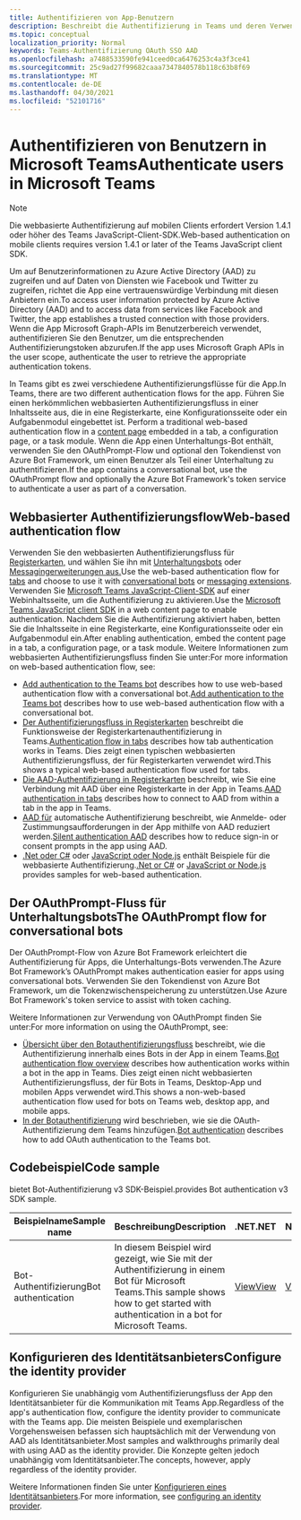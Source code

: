 ```yaml
---
title: Authentifizieren von App-Benutzern
description: Beschreibt die Authentifizierung in Teams und deren Verwendung in den Apps
ms.topic: conceptual
localization_priority: Normal
keywords: Teams-Authentifizierung OAuth SSO AAD
ms.openlocfilehash: a7488533590fe941ceed0ca6476253c4a3f3ce41
ms.sourcegitcommit: 25c9ad27f99682caaa7347840578b118c63b8f69
ms.translationtype: MT
ms.contentlocale: de-DE
ms.lasthandoff: 04/30/2021
ms.locfileid: "52101716"
---
```

# <a name="authenticate-users-in-microsoft-teams"></a><span data-ttu-id="316d1-104">Authentifizieren von Benutzern in Microsoft Teams</span><span class="sxs-lookup"><span data-stu-id="316d1-104">Authenticate users in Microsoft Teams</span></span>

> [!Note]
> <span data-ttu-id="316d1-105">Die webbasierte Authentifizierung auf mobilen Clients erfordert Version 1.4.1 oder höher des Teams JavaScript-Client-SDK.</span><span class="sxs-lookup"><span data-stu-id="316d1-105">Web-based authentication on mobile clients requires version 1.4.1 or later of the Teams JavaScript client SDK.</span></span>

<span data-ttu-id="316d1-106">Um auf Benutzerinformationen zu Azure Active Directory (AAD) zu zugreifen und auf Daten von Diensten wie Facebook und Twitter zu zugreifen, richtet die App eine vertrauenswürdige Verbindung mit diesen Anbietern ein.</span><span class="sxs-lookup"><span data-stu-id="316d1-106">To access user information protected by Azure Active Directory (AAD) and to access data from services like Facebook and Twitter, the app establishes a trusted connection with those providers.</span></span> <span data-ttu-id="316d1-107">Wenn die App Microsoft Graph-APIs im Benutzerbereich verwendet, authentifizieren Sie den Benutzer, um die entsprechenden Authentifizierungstoken abzurufen.</span><span class="sxs-lookup"><span data-stu-id="316d1-107">If the app uses Microsoft Graph APIs in the user scope, authenticate the user to retrieve the appropriate authentication tokens.</span></span>

<span data-ttu-id="316d1-108">In Teams gibt es zwei verschiedene Authentifizierungsflüsse für die App.</span><span class="sxs-lookup"><span data-stu-id="316d1-108">In Teams, there are two different authentication flows for the app.</span></span> <span data-ttu-id="316d1-109">Führen Sie einen herkömmlichen webbasierten Authentifizierungsfluss in einer Inhaltsseite aus, die in eine Registerkarte, eine Konfigurationsseite oder ein Aufgabenmodul eingebettet ist. [](~/tabs/how-to/create-tab-pages/content-page.md)</span><span class="sxs-lookup"><span data-stu-id="316d1-109">Perform a traditional web-based authentication flow in a [content page](~/tabs/how-to/create-tab-pages/content-page.md) embedded in a tab, a configuration page, or a task module.</span></span> <span data-ttu-id="316d1-110">Wenn die App einen Unterhaltungs-Bot enthält, verwenden Sie den OAuthPrompt-Flow und optional den Tokendienst von Azure Bot Framework, um einen Benutzer als Teil einer Unterhaltung zu authentifizieren.</span><span class="sxs-lookup"><span data-stu-id="316d1-110">If the app contains a conversational bot, use the OAuthPrompt flow and optionally the Azure Bot Framework's token service to authenticate a user as part of a conversation.</span></span>

## <a name="web-based-authentication-flow"></a><span data-ttu-id="316d1-111">Webbasierter Authentifizierungsflow</span><span class="sxs-lookup"><span data-stu-id="316d1-111">Web-based authentication flow</span></span>

<span data-ttu-id="316d1-112">Verwenden Sie den webbasierten Authentifizierungsfluss für [Registerkarten,](~/tabs/what-are-tabs.md) und wählen Sie ihn mit [Unterhaltungsbots](~/bots/what-are-bots.md) oder [Messagingerweiterungen aus.](~/messaging-extensions/what-are-messaging-extensions.md)</span><span class="sxs-lookup"><span data-stu-id="316d1-112">Use the web-based authentication flow for [tabs](~/tabs/what-are-tabs.md) and choose to use it with [conversational bots](~/bots/what-are-bots.md) or [messaging extensions](~/messaging-extensions/what-are-messaging-extensions.md).</span></span> <span data-ttu-id="316d1-113">Verwenden Sie [Microsoft Teams JavaScript-Client-SDK](/javascript/api/overview/msteams-client) auf einer Webinhaltsseite, um die Authentifizierung zu aktivieren.</span><span class="sxs-lookup"><span data-stu-id="316d1-113">Use the [Microsoft Teams JavaScript client SDK](/javascript/api/overview/msteams-client) in a web content page to enable authentication.</span></span> <span data-ttu-id="316d1-114">Nachdem Sie die Authentifizierung aktiviert haben, betten Sie die Inhaltsseite in eine Registerkarte, eine Konfigurationsseite oder ein Aufgabenmodul ein.</span><span class="sxs-lookup"><span data-stu-id="316d1-114">After enabling authentication, embed the content page in a tab, a configuration page, or a task module.</span></span> <span data-ttu-id="316d1-115">Weitere Informationen zum webbasierten Authentifizierungsfluss finden Sie unter:</span><span class="sxs-lookup"><span data-stu-id="316d1-115">For more information on web-based authentication flow, see:</span></span>

* <span data-ttu-id="316d1-116">[Add authentication to the Teams bot](~/bots/how-to/authentication/add-authentication.md) describes how to use web-based authentication flow with a conversational bot.</span><span class="sxs-lookup"><span data-stu-id="316d1-116">[Add authentication to the Teams bot](~/bots/how-to/authentication/add-authentication.md) describes how to use web-based authentication flow with a conversational bot.</span></span>
* <span data-ttu-id="316d1-117">[Der Authentifizierungsfluss in Registerkarten](~/tabs/how-to/authentication/auth-flow-tab.md) beschreibt die Funktionsweise der Registerkartenauthentifizierung in Teams.</span><span class="sxs-lookup"><span data-stu-id="316d1-117">[Authentication flow in tabs](~/tabs/how-to/authentication/auth-flow-tab.md) describes how tab authentication works in Teams.</span></span> <span data-ttu-id="316d1-118">Dies zeigt einen typischen webbasierten Authentifizierungsfluss, der für Registerkarten verwendet wird.</span><span class="sxs-lookup"><span data-stu-id="316d1-118">This shows a typical web-based authentication flow used for tabs.</span></span>
* <span data-ttu-id="316d1-119">[Die AAD-Authentifizierung in Registerkarten](~/tabs/how-to/authentication/auth-tab-AAD.md) beschreibt, wie Sie eine Verbindung mit AAD über eine Registerkarte in der App in Teams.</span><span class="sxs-lookup"><span data-stu-id="316d1-119">[AAD authentication in tabs](~/tabs/how-to/authentication/auth-tab-AAD.md) describes how to connect to AAD from within a tab in the app in Teams.</span></span>
* <span data-ttu-id="316d1-120">[AAD für](~/tabs/how-to/authentication/auth-silent-AAD.md) automatische Authentifizierung beschreibt, wie Anmelde- oder Zustimmungsaufforderungen in der App mithilfe von AAD reduziert werden.</span><span class="sxs-lookup"><span data-stu-id="316d1-120">[Silent authentication AAD](~/tabs/how-to/authentication/auth-silent-AAD.md) describes how to reduce sign-in or consent prompts in the app using AAD.</span></span>
* <span data-ttu-id="316d1-121">[.Net oder C#](https://github.com/OfficeDev/microsoft-teams-sample-complete-csharp) oder [JavaScript oder Node.js](https://github.com/OfficeDev/microsoft-teams-sample-complete-node) enthält Beispiele für die webbasierte Authentifizierung.</span><span class="sxs-lookup"><span data-stu-id="316d1-121">[.Net or C#](https://github.com/OfficeDev/microsoft-teams-sample-complete-csharp) or [JavaScript or Node.js](https://github.com/OfficeDev/microsoft-teams-sample-complete-node) provides samples for web-based authentication.</span></span>

## <a name="the-oauthprompt-flow-for-conversational-bots"></a><span data-ttu-id="316d1-122">Der OAuthPrompt-Fluss für Unterhaltungsbots</span><span class="sxs-lookup"><span data-stu-id="316d1-122">The OAuthPrompt flow for conversational bots</span></span>

<span data-ttu-id="316d1-123">Der OAuthPrompt-Flow von Azure Bot Framework erleichtert die Authentifizierung für Apps, die Unterhaltungs-Bots verwenden.</span><span class="sxs-lookup"><span data-stu-id="316d1-123">The Azure Bot Framework’s OAuthPrompt makes authentication easier for apps using conversational bots.</span></span> <span data-ttu-id="316d1-124">Verwenden Sie den Tokendienst von Azure Bot Framework, um die Tokenzwischenspeicherung zu unterstützen.</span><span class="sxs-lookup"><span data-stu-id="316d1-124">Use Azure Bot Framework's token service to assist with token caching.</span></span>

<span data-ttu-id="316d1-125">Weitere Informationen zur Verwendung von OAuthPrompt finden Sie unter:</span><span class="sxs-lookup"><span data-stu-id="316d1-125">For more information on using the OAuthPrompt, see:</span></span>

* <span data-ttu-id="316d1-126">[Übersicht über den Botauthentifizierungsfluss](~/bots/how-to/authentication/auth-flow-bot.md) beschreibt, wie die Authentifizierung innerhalb eines Bots in der App in einem Teams.</span><span class="sxs-lookup"><span data-stu-id="316d1-126">[Bot authentication flow overview](~/bots/how-to/authentication/auth-flow-bot.md) describes how authentication works within a bot in the app in Teams.</span></span> <span data-ttu-id="316d1-127">Dies zeigt einen nicht webbasierten Authentifizierungsfluss, der für Bots in Teams, Desktop-App und mobilen Apps verwendet wird.</span><span class="sxs-lookup"><span data-stu-id="316d1-127">This shows a non-web-based authentication flow used for bots on Teams web, desktop app, and mobile apps.</span></span>
* <span data-ttu-id="316d1-128">[In der Botauthentifizierung](~/bots/how-to/authentication/add-authentication.md) wird beschrieben, wie sie die OAuth-Authentifizierung dem Teams hinzufügen.</span><span class="sxs-lookup"><span data-stu-id="316d1-128">[Bot authentication](~/bots/how-to/authentication/add-authentication.md) describes how to add OAuth authentication to the Teams bot.</span></span>

## <a name="code-sample"></a><span data-ttu-id="316d1-129">Codebeispiel</span><span class="sxs-lookup"><span data-stu-id="316d1-129">Code sample</span></span>

<span data-ttu-id="316d1-130">bietet Bot-Authentifizierung v3 SDK-Beispiel.</span><span class="sxs-lookup"><span data-stu-id="316d1-130">provides Bot authentication v3 SDK sample.</span></span>

| <span data-ttu-id="316d1-131">**Beispielname**</span><span class="sxs-lookup"><span data-stu-id="316d1-131">**Sample name**</span></span> | <span data-ttu-id="316d1-132">**Beschreibung**</span><span class="sxs-lookup"><span data-stu-id="316d1-132">**Description**</span></span> | <span data-ttu-id="316d1-133">**.NET**</span><span class="sxs-lookup"><span data-stu-id="316d1-133">**.NET**</span></span> | <span data-ttu-id="316d1-134">**Node.js**</span><span class="sxs-lookup"><span data-stu-id="316d1-134">**Node.js**</span></span> | <span data-ttu-id="316d1-135">**Python**</span><span class="sxs-lookup"><span data-stu-id="316d1-135">**Python**</span></span> |
|---------------|------------|------------|-------------|---------------|
| <span data-ttu-id="316d1-136">Bot-Authentifizierung</span><span class="sxs-lookup"><span data-stu-id="316d1-136">Bot authentication</span></span> | <span data-ttu-id="316d1-137">In diesem Beispiel wird gezeigt, wie Sie mit der Authentifizierung in einem Bot für Microsoft Teams.</span><span class="sxs-lookup"><span data-stu-id="316d1-137">This sample shows how to get started with authentication in a bot for Microsoft Teams.</span></span> | [<span data-ttu-id="316d1-138">View</span><span class="sxs-lookup"><span data-stu-id="316d1-138">View</span></span>](https://github.com/microsoft/BotBuilder-Samples/tree/master/samples/csharp_dotnetcore/46.teams-auth) | [<span data-ttu-id="316d1-139">View</span><span class="sxs-lookup"><span data-stu-id="316d1-139">View</span></span>](https://github.com/microsoft/BotBuilder-Samples/tree/master/samples/javascript_nodejs/46.teams-auth) | [<span data-ttu-id="316d1-140">View</span><span class="sxs-lookup"><span data-stu-id="316d1-140">View</span></span>](https://github.com/microsoft/BotBuilder-Samples/tree/main/samples/python/46.teams-auth) |

## <a name="configure-the-identity-provider"></a><span data-ttu-id="316d1-141">Konfigurieren des Identitätsanbieters</span><span class="sxs-lookup"><span data-stu-id="316d1-141">Configure the identity provider</span></span>

<span data-ttu-id="316d1-142">Konfigurieren Sie unabhängig vom Authentifizierungsfluss der App den Identitätsanbieter für die Kommunikation mit Teams App.</span><span class="sxs-lookup"><span data-stu-id="316d1-142">Regardless of the app's authentication flow, configure the identity provider to communicate with the Teams app.</span></span> <span data-ttu-id="316d1-143">Die meisten Beispiele und exemplarischen Vorgehensweisen befassen sich hauptsächlich mit der Verwendung von AAD als Identitätsanbieter.</span><span class="sxs-lookup"><span data-stu-id="316d1-143">Most samples and walkthroughs primarily deal with using AAD as the identity provider.</span></span> <span data-ttu-id="316d1-144">Die Konzepte gelten jedoch unabhängig vom Identitätsanbieter.</span><span class="sxs-lookup"><span data-stu-id="316d1-144">The concepts, however, apply regardless of the identity provider.</span></span>

<span data-ttu-id="316d1-145">Weitere Informationen finden Sie unter [Konfigurieren eines Identitätsanbieters](~/concepts/authentication/configure-identity-provider.md).</span><span class="sxs-lookup"><span data-stu-id="316d1-145">For more information, see [configuring an identity provider](~/concepts/authentication/configure-identity-provider.md).</span></span>
